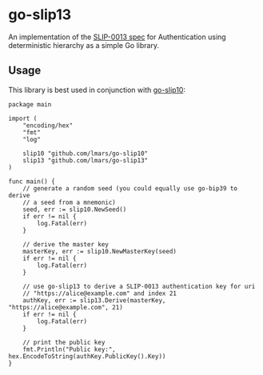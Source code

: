 # go-slip13

An implementation of the [SLIP-0013 spec](https://github.com/satoshilabs/slips/blob/master/slip-0013.md) for Authentication using deterministic hierarchy as a simple Go library.

## Usage

This library is best used in conjunction with [go-slip10](https://github.com/lmars/go-slip10):

```
package main

import (
	"encoding/hex"
	"fmt"
	"log"

	slip10 "github.com/lmars/go-slip10"
	slip13 "github.com/lmars/go-slip13"
)

func main() {
	// generate a random seed (you could equally use go-bip39 to derive
	// a seed from a mnemonic)
	seed, err := slip10.NewSeed()
	if err != nil {
		log.Fatal(err)
	}

	// derive the master key
	masterKey, err := slip10.NewMasterKey(seed)
	if err != nil {
		log.Fatal(err)
	}

	// use go-slip13 to derive a SLIP-0013 authentication key for uri
	// "https://alice@example.com" and index 21
	authKey, err := slip13.Derive(masterKey, "https://alice@example.com", 21)
	if err != nil {
		log.Fatal(err)
	}

	// print the public key
	fmt.Println("Public key:", hex.EncodeToString(authKey.PublicKey().Key))
}
```
